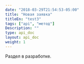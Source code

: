 ```yaml
---
date: "2018-03-29T21:54:53-05:00"
title: "Новая заявка"
titleEn: "test3"
tags: ["api", "метод"]
Description: ""
type: api_doc
layout: api_doc
weight: 1
---
```


Раздел в разработке.